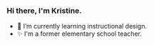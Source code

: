 ### Hi there, I'm Kristine. 



- 🌱 I’m currently learning instructional design.
- ✨ I'm a former elementary school teacher. 
